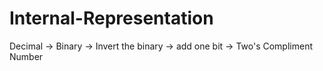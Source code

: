 # Internal-Representation
Decimal -> Binary -> Invert the binary -> add one bit -> Two's Compliment Number
